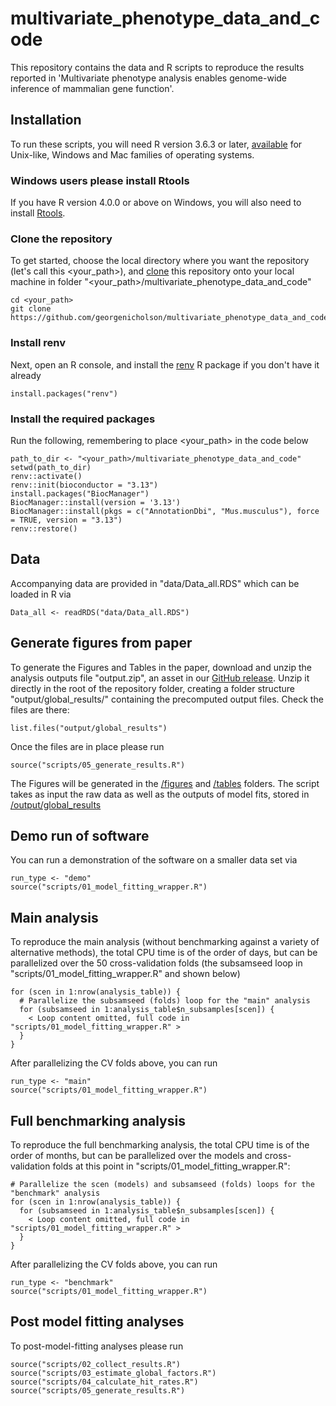 # multivariate_phenotype_data_and_code

This repository contains the data and R scripts to reproduce the results reported 
in 'Multivariate phenotype analysis enables genome-wide inference of mammalian gene function'. 

## Installation

To run these scripts, you will need R version 3.6.3 or later, [available](https://www.r-project.org/) for Unix-like, Windows and Mac families of operating systems.

### Windows users please install Rtools
If you have R version 4.0.0 or above on Windows, you will also need to install 
[Rtools](https://cran.r-project.org/bin/windows/Rtools/). 

### Clone the repository
To get started, choose the local directory where you want the repository (let's call this <your_path>), and [clone](https://git-scm.com/book/en/v2/Git-Basics-Getting-a-Git-Repository)
this repository onto your local machine in folder "<your_path>/multivariate_phenotype_data_and_code"
```
cd <your_path>
git clone https://github.com/georgenicholson/multivariate_phenotype_data_and_code.git
```
### Install renv

Next, open an R console, and install the 
[renv](https://rstudio.github.io/renv/index.html) R package if you don't have it 
already
```
install.packages("renv")
```
###  Install the required packages
Run the following, remembering to place <your_path> in the code below
```
path_to_dir <- "<your_path>/multivariate_phenotype_data_and_code"
setwd(path_to_dir)
renv::activate()
renv::init(bioconductor = "3.13")
install.packages("BiocManager")
BiocManager::install(version = '3.13')
BiocManager::install(pkgs = c("AnnotationDbi", "Mus.musculus"), force = TRUE, version = "3.13")
renv::restore()
```

## Data

Accompanying data are provided in "data/Data_all.RDS" which can be loaded in R via
```
Data_all <- readRDS("data/Data_all.RDS")
```

## Generate figures from paper

To generate the Figures and Tables in the paper, download and unzip the analysis outputs file "output.zip", an asset in our [GitHub release](https://github.com/georgenicholson/multivariate_phenotype_data_and_code/releases/tag/v1.1). Unzip it directly in the root of the repository folder, creating a folder structure "output/global_results/" containing the precomputed output files. Check the files are there:
```
list.files("output/global_results")
```
Once the files are in place please run
```
source("scripts/05_generate_results.R")
```
The Figures will be generated in the [/figures](figures) and [/tables](tables) folders. The script takes as input the raw data as well as the outputs of model fits, stored in [/output/global_results](output/global_results)

## Demo run of software

You can run a demonstration of the software on a smaller data set via
```
run_type <- "demo"
source("scripts/01_model_fitting_wrapper.R")
```
## Main analysis

To reproduce the main analysis (without benchmarking against a variety of alternative methods), the total CPU time is of the order of days, but can be parallelized over the 50 cross-validation folds (the subsamseed loop in "scripts/01_model_fitting_wrapper.R" and shown below)
```
for (scen in 1:nrow(analysis_table)) {
  # Parallelize the subsamseed (folds) loop for the "main" analysis
  for (subsamseed in 1:analysis_table$n_subsamples[scen]) {
    < Loop content omitted, full code in "scripts/01_model_fitting_wrapper.R" >
  }
}
```
After parallelizing the CV folds above, you can run 
```
run_type <- "main"
source("scripts/01_model_fitting_wrapper.R")
```

## Full benchmarking analysis

To reproduce the full benchmarking analysis, the total CPU time is of the order of months, but can be parallelized over the models and cross-validation folds at this point in "scripts/01_model_fitting_wrapper.R":
```
# Parallelize the scen (models) and subsamseed (folds) loops for the "benchmark" analysis
for (scen in 1:nrow(analysis_table)) {
  for (subsamseed in 1:analysis_table$n_subsamples[scen]) {
    < Loop content omitted, full code in "scripts/01_model_fitting_wrapper.R" >
  }
}
```
After parallelizing the CV folds above, you can run 
```
run_type <- "benchmark"
source("scripts/01_model_fitting_wrapper.R")
```

## Post model fitting analyses

To post-model-fitting analyses please run
```
source("scripts/02_collect_results.R")
source("scripts/03_estimate_global_factors.R")
source("scripts/04_calculate_hit_rates.R")
source("scripts/05_generate_results.R")

```


## 
